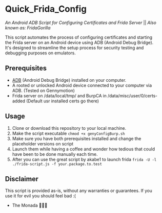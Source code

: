 # Quick_Frida_Config
_An Android ADB Script for Configuring Certificates and Frida Server_ || _Also known as: FridaGorilla_

This script automates the process of configuring certificates and starting the Frida server on an Android device using ADB (Android Debug Bridge). It's designed to streamline the setup process for security testing and debugging purposes on emulators. 

## Prerequisites

- [ADB](https://developer.android.com/studio/command-line/adb) (Android Debug Bridge) installed on your computer.
- A rooted or unlocked Android device connected to your computer via ADB. (Tested on Gennymotion)
- Frida server on /data/local/tmp/ and BurpCA in /data/misc/user/0/certs-added (Default usr installed certs go there)

## Usage

1. Clone or download this repository to your local machine.
2. Make the script executable  ``chmod +x genyConfigBurp.sh``
3. Make sure you have both prerequisites installed and change the placeholder versions on script
4. Launch them while having a coffee and wonder how tedious that could have been to be done manually each time.
5. After you can use the great script by akabe1 to launch frida ``frida -U -l ./frida-script.js -f your.package.to.test``
   
## Disclaimer
This script is provided as-is, without any warranties or guarantees. If you use it for evil you should feel bad :(

- The Monada 🙈🙉🙊
